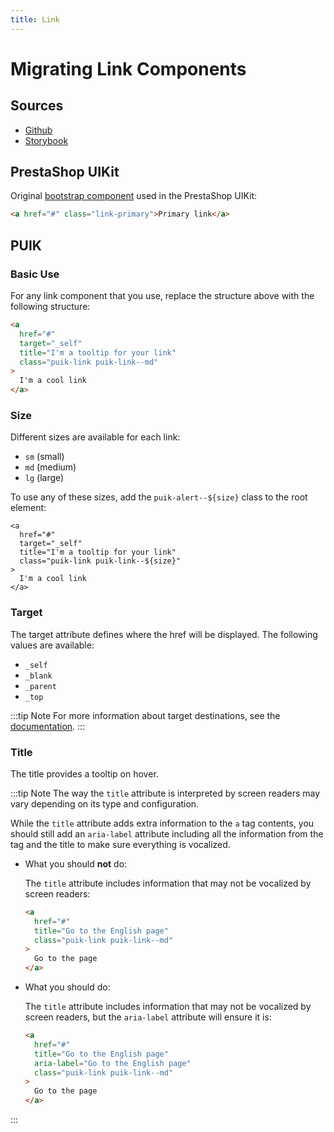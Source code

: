 ```yaml
---
title: Link
---
```


# Migrating Link Components

## Sources

- [Github](https://github.com/PrestaShopCorp/puik/tree/main/packages/components/link)
- [Storybook](https://uikit.prestashop.com/?path=/story/components-link--default)

## PrestaShop UIKit

Original [bootstrap component](https://getbootstrap.com/docs/5.0/helpers/colored-links/) used in the PrestaShop UIKit:

```html
<a href="#" class="link-primary">Primary link</a>
```

## PUIK

### Basic Use

For any link component that you use, replace the structure above with the following structure:

```html
<a
  href="#"
  target="_self"
  title="I'm a tooltip for your link"
  class="puik-link puik-link--md"
>
  I'm a cool link
</a>
```

### Size

Different sizes are available for each link:
  - `sm` (small)
  - `md` (medium)
  - `lg` (large)

To use any of these sizes, add the `puik-alert--${size}` class to the root element:

```html{5}
<a
  href="#"
  target="_self"
  title="I'm a tooltip for your link"
  class="puik-link puik-link--${size}"
>
  I'm a cool link
</a>
```

### Target

The target attribute defines where the href will be displayed. The following values are available:
  - `_self`
  - `_blank`
  - `_parent`
  - `_top`

:::tip Note
For more information about target destinations, see the [documentation](https://developer.mozilla.org/en-US/docs/Web/HTML/Element/a).
:::

### Title

The title provides a tooltip on hover.

:::tip Note
The way the `title` attribute is interpreted by screen readers may vary depending on its type and configuration.

While the `title` attribute adds extra information to the `a` tag contents, you should still add an `aria-label` attribute including all the information from the tag and the title to make sure everything is vocalized.

- What you should **not** do:

  The `title` attribute includes information that may not be vocalized by screen readers:

  ```html
  <a
    href="#"
    title="Go to the English page"
    class="puik-link puik-link--md"
  >
    Go to the page
  </a>
  ```

- What you should do:

  The `title` attribute includes information that may not be vocalized by screen readers, but the `aria-label` attribute will ensure it is:
  
  ```html
  <a
    href="#"
    title="Go to the English page"
    aria-label="Go to the English page"
    class="puik-link puik-link--md"
  >
    Go to the page
  </a>
  ```
:::